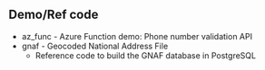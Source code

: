 ## Demo/Ref code

- az_func - Azure Function demo: Phone number validation API
- gnaf - Geocoded National Address File
    - Reference code to build the GNAF database in PostgreSQL
